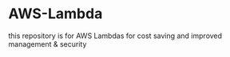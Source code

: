 # AWS-Lambda
this repository is for AWS Lambdas for cost saving and improved management &amp; security 

